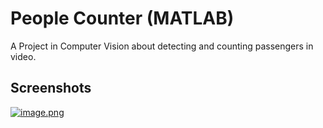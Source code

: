 # People Counter (MATLAB)
A Project in Computer Vision about detecting and counting passengers in video.

## Screenshots

[![image.png](https://i.postimg.cc/BnkNBVJC/image.png)](https://postimg.cc/fV7xw5t3)

